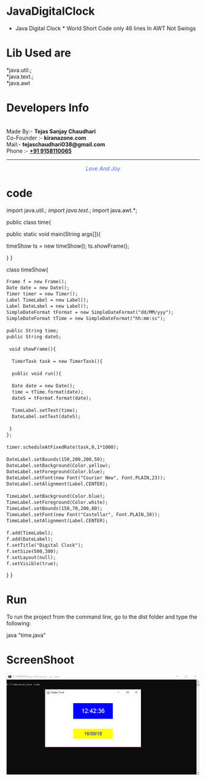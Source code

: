 # JavaDigitalClock
* Java Digital Clock * World Short Code only 46 lines In AWT Not Swings

# Lib Used are
*java.util.; <br>
*java.text.; <br>
*java.awt 

# Developers Info 
<br>
   Made By:- <b>Tejas Sanjay Chaudhari</b><br>
   Co-Founder :- <b> kiranazone.com </b><br>
  Mail:-  <b>  tejaschaudhari038@gmail.com </b><br>
   Phone :- <b> <a href="tel:9158110065">+91 9158110065</a></b> 
<hr>
<center><i style="color:royalblue">Love And Joy</i>
</center>

# code

import java.util.*;
import java.text.*;
import java.awt.*;

public class time{

  public static void main(String args[]){
  
  timeShow ts = new timeShow();
  ts.showFrame();

 }
 }

 class timeShow{
    
    Frame f = new Frame();
    Date date = new Date();
    Timer timer = new Timer();
    Label TimeLabel = new Label();
    Label DateLabel = new Label();
    SimpleDateFormat tFormat = new SimpleDateFormat("dd/MM/yyy");
    SimpleDateFormat tTime = new SimpleDateFormat("hh:mm:ss");

    public String time;
    public String dateS;
     
     void showFrame(){

      TimerTask task = new TimerTask(){
     
      public void run(){
     
      Date date = new Date();
      time = tTime.format(date);
      dateS = tFormat.format(date); 
      
      TimeLabel.setText(time);
      DateLabel.setText(dateS);

     }
    };

    timer.scheduleAtFixedRate(task,0,1*1000);

    DateLabel.setBounds(150,200,200,50);
    DateLabel.setBackground(Color.yellow);
    DateLabel.setForeground(Color.blue);
    DateLabel.setFont(new Font("Courier New", Font.PLAIN,23));
    DateLabel.setAlignment(Label.CENTER);
   
    TimeLabel.setBackground(Color.blue);
    TimeLabel.setForeground(Color.white); 
    TimeLabel.setBounds(150,70,200,80);
    TimeLabel.setFont(new Font("Castellar", Font.PLAIN,30));
    TimeLabel.setAlignment(Label.CENTER);
   
    f.add(TimeLabel);
    f.add(DateLabel);  
    f.setTitle("Digital Clock");
    f.setSize(500,300);
    f.setLayout(null);
    f.setVisible(true);
 }
}

# Run
To run the project from the command line, go to the dist folder and type the following:

java  "time.java" 
 
# ScreenShoot
![javaDigital](jtejas.png "Description goes here")

